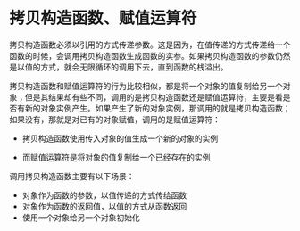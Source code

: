 # 拷贝构造函数、赋值运算符

拷贝构造函数必须以引用的方式传递参数。这是因为，在值传递的方式传递给一个函数的时候，会调用拷贝构造函数生成函数的实参。如果拷贝构造函数的参数仍然是以值的方式，就会无限循环的调用下去，直到函数的栈溢出。

拷贝构造函数和赋值运算符的行为比较相似，都是将一个对象的值复制给另一个对象；但是其结果却有些不同，调用的是拷贝构造函数还是赋值运算符，主要是看是否有新的对象实例产生。如果产生了新的对象实例，那调用的就是拷贝构造函数；如果没有，那就是对已有的对象赋值，调用的是赋值运算符：

- 拷贝构造函数使用传入对象的值生成一个新的对象的实例

- 而赋值运算符是将对象的值复制给一个已经存在的实例

调用拷贝构造函数主要有以下场景：

- 对象作为函数的参数，以值传递的方式传给函数
- 对象作为函数的返回值，以值的方式从函数返回
- 使用一个对象给另一个对象初始化

